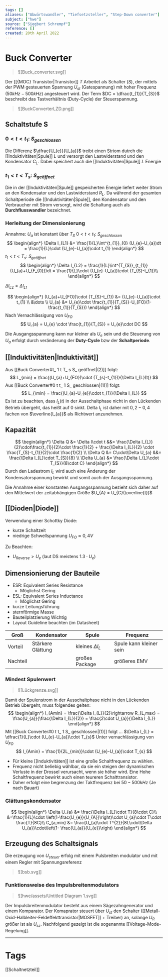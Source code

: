 ```yaml
---
tags: []
aliases: ["Abwärtswandler", "Tiefsetzsteller", "Step-Down converter"]
subject: ["hwe"]
source: ["Siegbert Schrempf"]
reference: []
created: 20th April 2022
---
```

# Buck Converter
>![[Buck_converter.svg]]

Der [[{MOC} Transistor|Transistor]] $T$ Arbeitet als Schalter ($S$), der mittels der PWM gesteuerten Spannung $U_{st}$ (Gatespannung) mit hoher Frequenz ($50kHz-500kHz$) angesteuert wird.
Der Term $DC = \dfrac{t_{1}}{T_{S}}$ beschreibt das Tastverhältnis (Duty-Cycle) der Steuerspannung.

>![[BuckConverterLZD.png]]

## Schaltstufe S

### $0<t<t_{1}$: $S_{geschlossen}$
Die Differenz $\dfrac{U_{e}}{U_{a}}$ treibt einen Striom dutrch die [[Induktivitäten|Spule]] $L$ und versorgt den Lastwiderstand und den Kondensator $C_{L}$. Dabei speichert auch die [[Induktivitäten|Spule]] $L$ Energie

### $t_{1}<t<T_{s}$: $S_{geöffnet}$
Die in der [[Induktivitäten|Spule]] gespeicherten Energie liefert weiter Strom an den Kondensator  und den Lastwiderstand $R_{L}$. Da während der gesamten Schaltperiode die [[Induktivitäten|Spule]], den Kondensator und den Verbraucher mit Strom versorgt, wird die Schaltung auch als **Durchflusswandler** bezeichnet.

### Herleitung der Dimensionierung
Annahme: $U_{a}$ ist konstant über $T_{S}$
$0<t<t_{1}$: $S_{geschlossen}$
$$
\begin{align*}
	\Delta I_{L1} &= \frac{1}{L}\int^{t_{1}}_{0} (U_{e}-U_{a})dt = \frac{1}{L}\cdot (U_{e}-U_{a})\cdot t_{1}
\end{align*}
$$
$t_{1}<t<T_{s}$: $S_{geöffnet}$
$$
\begin{align*}
	\Delta I_{L2} = \frac{1}{L}\int^{T_{S}}_{t_{1}} (U_{a}+U_{F_{0}})dt = \frac{1}{L}\cdot (U_{e}-U_{a})\cdot (T_{S}-t_{1})\\
\end{align*}
$$

$\Delta I_{L2} = \Delta I_{L1}$

$$
\begin{align*}
(U_{a}+U_{FO})\cdot (T_{S}-t_{1}) &= (U_{e}-U_{a})\cdot t_{1}
\\
&\dots
\\
U_{a} &= U_{e}\cdot \frac{t_{1}}{T_{S}}-U_{FO}(1- 
 \frac{t_{1}}{T_{S}})
\end{align*}
$$
Nach Vernachlässigung von $U_{FO}$
$$
U_{a} = U_{e} \cdot \frac{t_{1}}{T_{S}} = U_{e}\cdot DC
$$

Die Ausgangsspannung kann nur kleiner als $U_{e}$ sein und die Steuerung von $U_{a}$ erfolgt durch veränderung der **Duty-Cycle** bzw der **Schaltperiode**.

## [[Induktivitäten|Induktivität]]
Aus [[Buck Converter#t_ 1 t T_ s S_ geöffnet|(2)]] folgt:
$$
L_{min} = \frac{(U_{a}+U_{FO})\cdot (T_{s}-t_{1})}{\Delta I_{L}(t)}
$$
 Aus [[Buck Converter#0 t t_ 1 S_ geschlossen|(1)]] folgt:
$$
L_{\min} = \frac{(U_{a}-U_{e})\cdot t_{1}}{\Delta I_{L}}
$$
Es ist zu beachten, dass $I_{L}(t)$ in der Ausschaltphase nicht in den Lückenden Betrieb übergeht, das heißt auf $0$ sinkt. Delta $I_{L}$ ist daher mit $0,2 - 0,4$ fachen von $\overline{I_{a}}$ als Richtwert anzunehmen.
## Kapazität
$$
\begin{align*}
\Delta Q &= \Delta I\cdot t &&= \frac{\Delta I_{L}}{2}\cdot\frac{t_{1}}{2}\cdot \frac{1}{2} + \frac{\Delta I_{L}}{2} \cdot \frac{T_{S}-t_{1}}{2}\cdot \frac{1}{2}
\\
\Delta Q &= C\cdot\Delta U_{a} &&= \frac{\Delta I_{L}\cdot T_{S}}{8}
\\
\Delta U_{a} &=  \frac{\Delta I_{L}\cdot T_{S}}{8\cdot C}
\end{align*}
$$
Durch den Ladestrom $I_{L}$ wird auch eine Änderung der Kondensatorspannung bewirkt und somit auch der Ausgangsspannung.

Die Annahme einer konstanten Ausgangsspannung bezieht sich daher auf den Mittelwert der zeitabhängigen Größe $U_{A} = U_{C}(\overline{t})$

## [[Dioden|Diode]]
Verwendung einer Schottky Diode:
- kurze Schaltzeit
- niedrige Schwellspannung $U_{FO}\approx 0,4V$

Zu Beachten:
- $U_{Reverse} > U_{e}$ (laut DS meistens $1.3\cdot U_{e}$)

## Dimensionierung der Bauteile
- ESR: Equivalent Series Resistance
	- Möglichst Gering
- ESL: Equivalent Series Inductance
	- Möglichst Gering
- kurze Leitungsführung
- sternförmige Masse
- Bauteilplatzierung Wichtig
- Layout Guideline beachten (im Datasheet)

| Groß     | Kondensator       | Spule                  | Frequenz                |
| -------- | ----------------- | ---------------------- | ----------------------- |
| Vorteil  | Stärkere Glättung | kleines $\Delta I_{L}$ | Spule kann kleiner sein |
| Nachteil |                   | großes Package         | größeres EMV            |

### Mindest Spulenwert
>![[Lückgrenze.svg]]

Damit der Spulenstrom in der Ausschaltphase nicht in den Lückenden Betrieb übergeht, muss folgendes gelten:
$$
\begin{align*}
	I_{Amin} = \frac{\Delta I_{L}}{2}\rightarrow R_{L,max} = \frac{U_{a}}{\frac{\Delta I_{L}}{2}} = \frac{2\cdot U_{a}}{\Delta I_{L}}
\end{align*}
$$
Mit [[Buck Converter#0 t t_ 1 S_ geschlossen|(1)]] folgt $\dots$ $\Delta I_{L} = \dfrac{1}{L}\cdot (U_{e}-U_{a})\cdot T_{s}$
Unter vernachlässigung von $U_{FO}$
$$
I_{Amin} = \frac{1}{2L_{min}}\cdot (U_{e}-U_{a})\cdot T_{s}
$$

 - Für kleine [[Induktivitäten]] ist eine große Schaltfrequenz zu wählen. 
 - Frequenz nicht beliebig wählbar, da sie ein steigen der dynamischen Verluste in der Drossel verursacht, wenn sie höher wird. Eine Hohe Schaltfrequenz bewirkt auch einen teureren Schalttransistor.
 - Daher erfolgt eine begrenzung der Taktfrequenz bei $50-500kHz$ (Je nach Bauart)
 ### Glättungskondensator
$$
\begin{align*}
\Delta U_{a} &= \frac{\Delta I_{L}\cdot T}{8\cdot C}\\
&=\frac{1}{L}\cdot \left(1-\frac{U_{e}}{U_{A}}\right)\cdot U_{a}\cdot T\cdot \frac{T}{8C}\\
C_{a,min} &= \frac{U_{a}\cdot T^{2}}{8L\cdot\Delta U_{a}}\cdot\left(1- \frac{U_{a}}{U_{e}}\right)
\end{align*}
$$
## Erzeugung des Schaltsignals
Die erzeugung von $U_{steuer}$ erfolg mit einem Pulsbreiten modulator und mit einem Regler mit Spannungsreferenz

>![[bsb.svg]]

### Funktionsweise des Impulsbreitenmodulators
>![[hwe/assets/Untitled Diagram 1.svg]]

Der Impulsbreitenmodulator besteht aus einem Sägezahngenerator und einem Komparator. Der Komaprator steuert über $U_{st}$ den Schalter ([[Metall-Oxid-Halbleiter-Feldeffekttransistor|MOSFET]] + Treiber) an, solange $U_{R}$ größer ist als $U_{sz}$. Nachfolgend gezeigt ist die sogenannte [[Voltage-Mode-Regelung]]. 

---
# Tags
[[Schaltnetzteil]]
